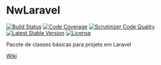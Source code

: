NwLaravel
=========

[![Build Status](https://travis-ci.org/naturalweb/nwlaravel.svg?branch=master)](https://travis-ci.org/naturalweb/nwlaravel)
[![Code Coverage](https://scrutinizer-ci.com/g/naturalweb/nwlaravel/badges/coverage.png?b=master)](https://scrutinizer-ci.com/g/naturalweb/nwlaravel/?branch=master)
[![Scrutinizer Code Quality](https://scrutinizer-ci.com/g/naturalweb/nwlaravel/badges/quality-score.png?b=master)](https://scrutinizer-ci.com/g/naturalweb/nwlaravel/?branch=master)
[![Latest Stable Version](https://poser.pugx.org/naturalweb/nwlaravel/v/stable)](https://packagist.org/packages/naturalweb/nwlaravel)
[![License](https://poser.pugx.org/naturalweb/nwlaravel/license)](https://packagist.org/packages/naturalweb/nwlaravel)

Pacote de classes básicas para projeto em Laravel

[Wiki](https://github.com/naturalweb/nwlaravel/wiki)

